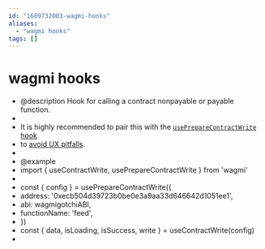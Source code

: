 ```yaml
---
id: "1689732003-wagmi-hooks"
aliases:
  - "wagmi hooks"
tags: []
---
```


# wagmi hooks


 * @description Hook for calling a contract nonpayable or payable function.
 *
 * It is highly recommended to pair this with the [`usePrepareContractWrite` hook](/docs/prepare-hooks/usePrepareContractWrite)
 * to [avoid UX pitfalls](https://wagmi.sh/react/prepare-hooks#ux-pitfalls-without-prepare-hooks).
 *
 * @example
 * import { useContractWrite, usePrepareContractWrite } from 'wagmi'
 *
 * const { config } = usePrepareContractWrite({
 *  address: '0xecb504d39723b0be0e3a9aa33d646642d1051ee1',
 *  abi: wagmigotchiABI,
 *  functionName: 'feed',
 * })
 * const { data, isLoading, isSuccess, write } = useContractWrite(config)
 *
